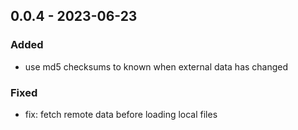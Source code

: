 ## 0.0.4 - 2023-06-23

### Added

* use md5 checksums to known when external data has changed
### Fixed

* fix: fetch remote data before loading local files